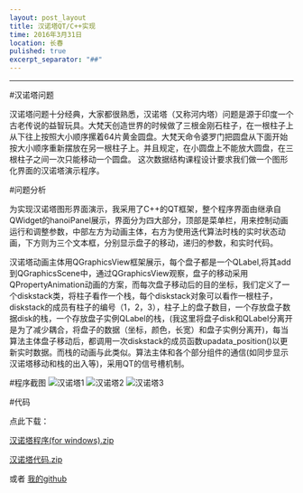 ```yaml
---
layout: post_layout
title: ﻿汉诺塔QT/C++实现
time: 2016年3月31日
location: 长春
pulished: true
excerpt_separator: "##"
---
```


---

#汉诺塔问题

汉诺塔问题十分经典，大家都很熟悉，汉诺塔（又称河内塔）问题是源于印度一个古老传说的益智玩具。大梵天创造世界的时候做了三根金刚石柱子，在一根柱子上从下往上按照大小顺序摞着64片黄金圆盘。大梵天命令婆罗门把圆盘从下面开始按大小顺序重新摆放在另一根柱子上。并且规定，在小圆盘上不能放大圆盘，在三根柱子之间一次只能移动一个圆盘。
这次数据结构课程设计要求我们做一个图形化界面的汉诺塔演示程序。

#问题分析

为实现汉诺塔图形界面演示，我采用了C++的QT框架，整个程序界面由继承自QWidget的hanoiPanel展示，界面分为四大部分，顶部是菜单栏，用来控制动画运行和调整参数，中部左方为动画主体，右方为使用迭代算法时栈的实时状态动画，下方则为三个文本框，分别显示盘子的移动，递归的参数，和实时代码。

汉诺塔动画主体用QGraphicsView框架展示，每个盘子都是一个QLabel,将其add到QGraphicsScene中，通过QGraphicsView观察，盘子的移动采用QPropertyAnimation动画的方案，而每次盘子移动后的目的坐标，我们定义了一个diskstack类，将柱子看作一个栈，每个diskstack对象可以看作一根柱子，diskstack的成员有柱子的编号（1，2，3），柱子上的盘子数目，一个存放盘子数据disk的栈，一个存放盘子实例QLabel的栈，(我这里将盘子disk和QLabel分离开是为了减少耦合，将盘子的数据（坐标，颜色，长宽）和盘子实例分离开)，每当算法主体盘子移动后，都调用一次diskstack的成员函数upadata_position()以更新实时数据。而栈的动画与此类似。算法主体和各个部分组件的通信(如同步显示汉诺塔移动和栈的出入等)，采用QT的信号槽机制。

#程序截图
![汉诺塔1](http://7xlv11.com1.z0.glb.clouddn.com/%E6%B1%89%E8%AF%BA%E5%A1%941.JPG)
![汉诺塔2](http://7xlv11.com1.z0.glb.clouddn.com/%E6%B1%89%E8%AF%BA%E5%A1%942.JPG)
![汉诺塔3](http://7xlv11.com1.z0.glb.clouddn.com/%E6%B1%89%E8%AF%BA%E5%A1%943.JPG)



#代码

点此下载：

[汉诺塔程序(for windows).zip](http://www.husama.com/%E6%B1%89%E8%AF%BA%E5%A1%94%E7%A8%8B%E5%BA%8F.zip)

[汉诺塔代码.zip](http://www.husama.com/汉诺塔代码.zip)

或者
[我的github](https://github.com/husama/HanoiTower)
